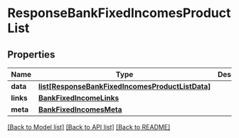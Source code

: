 # ResponseBankFixedIncomesProductList

## Properties
Name | Type | Description | Notes
------------ | ------------- | ------------- | -------------
**data** | [**list[ResponseBankFixedIncomesProductListData]**](ResponseBankFixedIncomesProductListData.md) |  | 
**links** | [**BankFixedIncomeLinks**](BankFixedIncomeLinks.md) |  | 
**meta** | [**BankFixedIncomesMeta**](BankFixedIncomesMeta.md) |  | 

[[Back to Model list]](../README.md#documentation-for-models) [[Back to API list]](../README.md#documentation-for-api-endpoints) [[Back to README]](../README.md)


